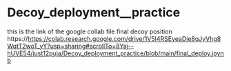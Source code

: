 # Decoy_deployment__practice
 this is the link of the google collab file final decoy position 
 https://https://colab.research.google.com/drive/1V5I4RSEyeaDie8qJyVhg8WqtT2woT_yY?usp=sharing#scrollTo=8Yaj--hUVE54/just12puja/Decoy_deployment_practice/blob/main/final_deploy.ipynb


